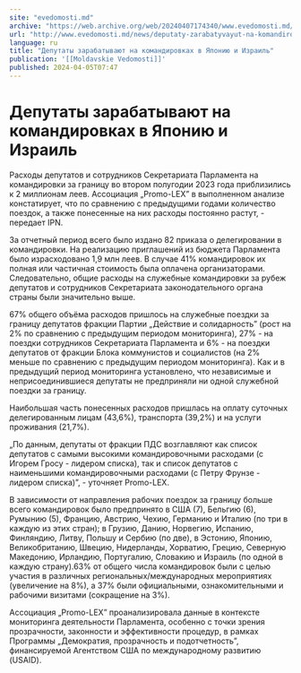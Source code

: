 ```yaml
---
site: "evedomosti.md"
archive: "https://web.archive.org/web/20240407174340/www.evedomosti.md/news/deputaty-zarabatyvayut-na-komandirovkah-v-yaponiyu-i-izrail"
url: "http://www.evedomosti.md/news/deputaty-zarabatyvayut-na-komandirovkah-v-yaponiyu-i-izrail"
language: ru
title: "Депутаты зарабатывают на командировках в Японию и Израиль"
publication: '[[Moldavskie Vedomosti]]'
published: 2024-04-05T07:47
---
```


# Депутаты зарабатывают на командировках в Японию и Израиль

Расходы депутатов и сотрудников Секретариата Парламента на командировки за границу во втором полугодии 2023 года приблизились к 2 миллионам леев. Ассоциация „Promo-LEX” в выполненном анализе констатирует, что по сравнению с предыдущими годами количество поездок, а также понесенные на них расходы постоянно растут, - передает IPN.

За отчетный период всего было издано 82 приказа о делегировании в командировки. На реализацию приглашений из бюджета Парламента было израсходовано 1,9 млн леев. В случае 41% командировок их полная или частичная стоимость была оплачена организаторами. Следовательно, общие расходы на служебные командировки за рубеж депутатов и сотрудников Секретариата законодательного органа страны были значительно выше.

67% общего объёма расходов пришлось на служебные поездки за границу депутатов фракции Партии „Действие и солидарность” (рост на 2% по сравнению с предыдущим периодом мониторинга), 27% - на поездки сотрудников Секретариата Парламента и 6% - на поездки депутатов от фракции Блока коммунистов и социалистов (на 2% меньше по сравнению с предыдущим периодом мониторинга). Как и в предыдущий период мониторинга установлено, что независимые и неприсоединившиеся депутаты не предприняли ни одной служебной поездки за границу.

Наибольшая часть понесенных расходов пришлась на оплату суточных делегированным лицам (43,6%), транспорта (39,2%) и на услуги проживания (21,7%).

„По данным, депутаты от фракции ПДС возглавляют как список депутатов с самыми высокими командировочными расходами (с Игорем Гросу - лидером списка), так и список депутатов с наименьшими командировочными расходами (с Петру Фрунзе - лидером списка)”, - уточняет Promo-LEX.

В зависимости от направления рабочих поездок за границу больше всего командировок было предпринято в США (7), Бельгию (6), Румынию (5), Францию, Австрию, Чехию, Германию и Италию (по три в каждую из этих стран); в Грузию, Данию, Норвегию, Испанию, Финляндию, Литву, Польшу и Сербию (по две), в Эстонию, Японию, Великобританию, Швецию, Нидерланды, Хорватию, Грецию, Северную Македонию, Ирландию, Португалию, Словакию и Израиль (по одной в каждую страну).63% от общего числа командировок были с целью участия в различных региональных/международных мероприятиях (увеличение на 8%), а 37% были официальными, ознакомительными и рабочими визитами (сокращение на 3%).

Ассоциация „Promo-LEX” проанализировала данные в контексте мониторинга деятельности Парламента, особенно с точки зрения прозрачности, законности и эффективности процедур, в рамках Программы „Демократия, прозрачность и подотчетность”, финансируемой Агентством США по международному развитию (USAID).